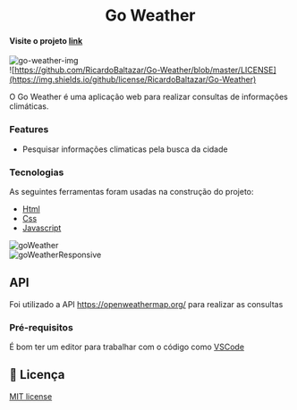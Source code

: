 <h1 align="center">Go Weather</h1>   
  
#### Visite o projeto [link](https://ricardobaltazar.github.io/Go-Weather-javascript/)  
  
![go-weather-img](https://user-images.githubusercontent.com/56805229/89582493-1cf2ba80-d80f-11ea-815b-f8c3d9b8c534.png)  
![https://github.com/RicardoBaltazar/Go-Weather/blob/master/LICENSE](https://img.shields.io/github/license/RicardoBaltazar/Go-Weather)  
  
O Go Weather é uma aplicação web para realizar consultas de informações climáticas.  
  
### Features

- Pesquisar informações climaticas pela busca da cidade  
  
### Tecnologias

As seguintes ferramentas foram usadas na construção do projeto:  
  
- [Html](https://developer.mozilla.org/pt-BR/docs/Web/HTML)
- [Css](https://developer.mozilla.org/pt-BR/docs/Web/CSS)
- [Javascript](https://developer.mozilla.org/pt-BR/docs/Web/JavaScript)  
    
![goWeather](https://user-images.githubusercontent.com/56805229/86041280-d04fde80-ba1b-11ea-82dd-1a4f20ccc6b3.gif)  
![goWeatherResponsive](https://user-images.githubusercontent.com/56805229/86041306-db0a7380-ba1b-11ea-818f-2f13f1ccf1d2.gif)   
  
## API  
Foi utilizado a API https://openweathermap.org/ para realizar as consultas  
  
### Pré-requisitos

É bom ter um editor para trabalhar com o código como [VSCode](https://code.visualstudio.com/) 
  
## :memo: Licença  
[MIT license](https://github.com/RicardoBaltazar/mediaDonate/blob/master/LICENSE)
